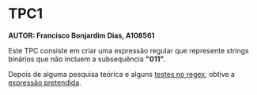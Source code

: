 # TPC1
**AUTOR: Francisco Bonjardim Dias, A108561**

Este TPC consiste em criar uma expressão regular que represente strings binários que não incluem a subsequência **"011"**. 

Depois de alguma pesquisa teórica e alguns [testes no regex](testes_regex.png), obtive a [expressão pretendida](expressao.txt).



